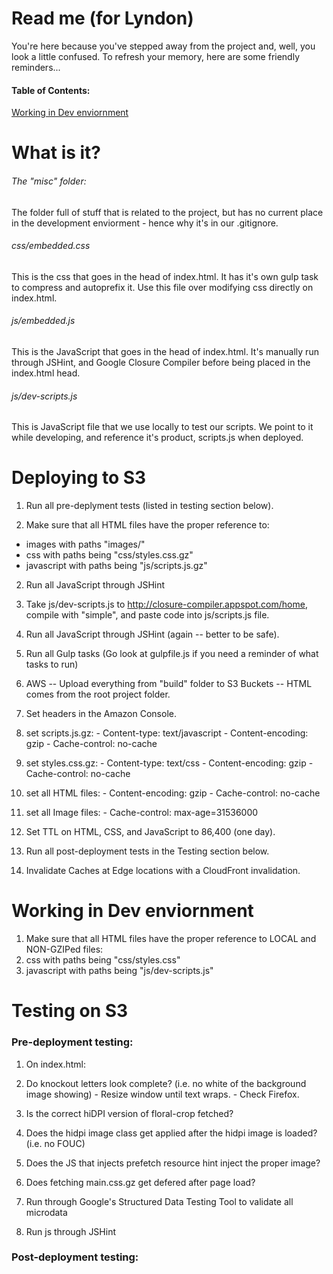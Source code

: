 # Read me (for Lyndon)

You're here because you've stepped away from the project and, well, you look a little confused. To refresh your memory, here are some friendly reminders...

#### Table of Contents:

[Working in Dev enviornment](#working-in-dev-enviornment)

# What is it?

###### The "misc" folder:

The folder full of stuff that is related to the project, but has no current place in the development enviorment - hence why it's in our .gitignore.

###### css/embedded.css

This is the css that goes in the head of index.html. It has it's own gulp task to compress and autoprefix it. Use this file over modifying css directly on index.html. 

###### js/embedded.js

This is the JavaScript that goes in the head of index.html. It's manually run through JSHint, and Google Closure Compiler before being placed in the index.html head.

###### js/dev-scripts.js

This is JavaScript file that we use locally to test our scripts. We point to it while developing, and reference it's product, scripts.js when deployed. 


# Deploying to S3

1.  Run all pre-deplyment tests (listed in testing section below).

1.  Make sure that all HTML files have the proper reference to:
  -  images with paths "images/"
  -  css with paths being "css/styles.css.gz"
  -  javascript with paths being "js/scripts.js.gz"

2.  Run all JavaScript through JSHint

2.  Take js/dev-scripts.js to http://closure-compiler.appspot.com/home, compile with "simple", and paste code into js/scripts.js file. 

2.  Run all JavaScript through JSHint (again -- better to be safe).

3.  Run all Gulp tasks (Go look at gulpfile.js if you need a reminder of what tasks to run)

4.  AWS -- Upload everything from "build" folder to S3 Buckets -- HTML comes from the root project folder. 

5.  Set headers in the Amazon Console.
  1.  set scripts.js.gz:
    - Content-type: text/javascript
    - Content-encoding: gzip
    - Cache-control: no-cache
  2.  set styles.css.gz:
    - Content-type: text/css
    - Content-encoding: gzip
    - Cache-control: no-cache
  3.  set all HTML files:
    - Content-encoding: gzip
    - Cache-control: no-cache
  4.  set all Image files:
    - Cache-control: max-age=31536000

6.  Set TTL on HTML, CSS, and JavaScript to 86,400 (one day).

7.  Run all post-deployment tests in the Testing section below.

8.  Invalidate Caches at Edge locations with a CloudFront invalidation.


# Working in Dev enviornment

1.  Make sure that all HTML files have the proper reference to LOCAL and NON-GZIPed files:
  1.  css with paths being "css/styles.css"
  2.  javascript with paths being "js/dev-scripts.js"

# Testing on S3

### <a name="pdt">Pre-deployment testing</a>:

1.  On index.html:
  1.  Do knockout letters look complete? (i.e. no white of the background image showing)
    - Resize window until text wraps. 
    - Check Firefox.
  2.  Is the correct hiDPI version of floral-crop fetched?
  3.  Does the hidpi image class get applied after the hidpi image is loaded? (i.e. no FOUC)
  4.  Does the JS that injects prefetch resource hint inject the proper image?
  5.  Does fetching main.css.gz get defered after page load?

2. Run through Google's Structured Data Testing Tool to validate all microdata

3. Run js through JSHint
	
### Post-deployment testing:
  


